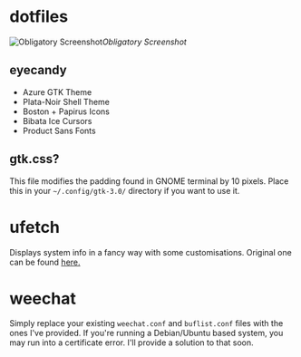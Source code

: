 # dotfiles

![Obligatory Screenshot](https://raw.githubusercontent.com/digiberk/dotfiles/master/oof.png)*Obligatory Screenshot*

## eyecandy
* Azure GTK Theme
* Plata-Noir Shell Theme
* Boston + Papirus Icons
* Bibata Ice Cursors
* Product Sans Fonts

## gtk.css?
This file modifies the padding found in GNOME terminal by 10 pixels. Place this in your `~/.config/gtk-3.0/` directory if you want to use it.

# ufetch
Displays system info in a fancy way with some customisations. Original one can be found [here.](https://gitlab.com/jschx/ufetch/)

# weechat
Simply replace your existing `weechat.conf` and `buflist.conf` files with the ones I've provided. If you're running a Debian/Ubuntu based system, you may run into a certificate error. I'll provide a solution to that soon.
